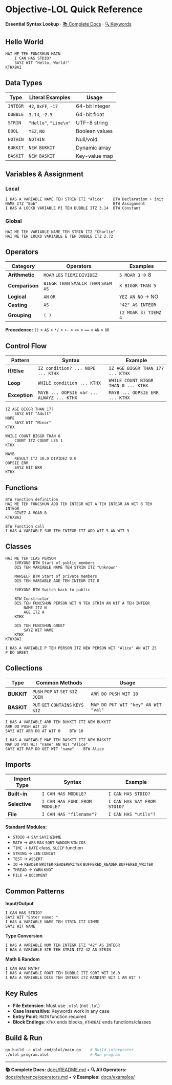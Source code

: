 # Objective-LOL Quick Reference

**Essential Syntax Lookup** · [📚 Complete Docs](README.md) · [🔍 Keywords](reference/keywords.md)

## Hello World

```lol
HAI ME TEH FUNCSHUN MAIN
    I CAN HAS STDIO?
    SAYZ WIT "Hello, World!"
KTHXBAI
```

## Data Types

| Type | Literal Examples | Usage |
|------|------------------|-------|
| `INTEGR` | `42`, `0xFF`, `-17` | 64-bit integer |
| `DUBBLE` | `3.14`, `-2.5` | 64-bit float |
| `STRIN` | `"Hello"`, `"Line\n"` | UTF-8 string |
| `BOOL` | `YEZ`, `NO` | Boolean values |
| `NOTHIN` | `NOTHIN` | Null/void |
| `BUKKIT` | `NEW BUKKIT` | Dynamic array |
| `BASKIT` | `NEW BASKIT` | Key-value map |

## Variables & Assignment

### Local

```lol
I HAS A VARIABLE NAME TEH STRIN ITZ "Alice"    BTW Declaration + init
NAME ITZ "Bob"                                 BTW Assignment
I HAS A LOCKD VARIABLE PI TEH DUBBLE ITZ 3.14  BTW Constant
```

### Global

```lol
HAI ME TEH VARIABLE NAME TEH STRIN ITZ "Charlie"
HAI ME TEH LOCKD VARIABLE E TEH DUBBLE ITZ 2.72
```

## Operators

| Category | Operators | Examples |
|----------|-----------|----------|
| **Arithmetic** | `MOAR` `LES` `TIEMZ` `DIVIDEZ` | `5 MOAR 3` → 8 |
| **Comparison** | `BIGGR THAN` `SMALLR THAN` `SAEM AS` | `X BIGGR THAN 5` |
| **Logical** | `AN` `OR` | `YEZ AN NO` → NO |
| **Casting** | `AS` | `"42" AS INTEGR` |
| **Grouping** | `( )` | `(2 MOAR 3) TIEMZ 4` |

**Precedence:** `()` > `AS` > `*/` > `+-` > `<>` > `==` > `AN` > `OR`

## Control Flow

| Pattern | Syntax | Example |
|---------|--------|---------|
| **If/Else** | `IZ condition? ... NOPE ... KTHX` | `IZ AGE BIGGR THAN 17? ... KTHX` |
| **Loop** | `WHILE condition ... KTHX` | `WHILE COUNT BIGGR THAN 0 ... KTHX` |
| **Exception** | `MAYB ... OOPSIE var ... ALWAYZ ... KTHX` | `MAYB ... OOPSIE ERR ... KTHX` |

```lol
IZ AGE BIGGR THAN 17?
    SAYZ WIT "Adult"
NOPE
    SAYZ WIT "Minor"
KTHX

WHILE COUNT BIGGR THAN 0
    COUNT ITZ COUNT LES 1
KTHX

MAYB
    RESULT ITZ 10.0 DIVIDEZ 0.0
OOPSIE ERR
    SAYZ WIT ERR
KTHX
```

## Functions

```lol
BTW Function definition
HAI ME TEH FUNCSHUN ADD TEH INTEGR WIT A TEH INTEGR AN WIT B TEH INTEGR
    GIVEZ A MOAR B
KTHXBAI

BTW Function call
I HAS A VARIABLE SUM TEH INTEGR ITZ ADD WIT 5 AN WIT 3
```

## Classes

```lol
HAI ME TEH CLAS PERSON
    EVRYONE BTW Start of public members
    DIS TEH VARIABLE NAME TEH STRIN ITZ "Unknown"

    MAHSELF BTW Start of private members
    DIS TEH VARIABLE AGE TEH INTEGR ITZ 0

    EVRYONE BTW Switch back to public

    BTW Constructor
    DIS TEH FUNCSHUN PERSON WIT N TEH STRIN AN WIT A TEH INTEGR
        NAME ITZ N
        AGE ITZ A
    KTHX

    DIS TEH FUNCSHUN GREET
        SAYZ WIT NAME
    KTHX
KTHXBAI

I HAS A VARIABLE P TEH PERSON ITZ NEW PERSON WIT "Alice" AN WIT 25
P DO GREET
```

## Collections

| Type | Common Methods | Usage |
|------|----------------|-------|
| **BUKKIT** | `PUSH` `POP` `AT` `SET` `SIZ` `JOIN` | `ARR DO PUSH WIT 10` |
| **BASKIT** | `PUT` `GET` `CONTAINS` `KEYS` `SIZ` | `MAP DO PUT WIT "key" AN WIT "val"` |

```lol
I HAS A VARIABLE ARR TEH BUKKIT ITZ NEW BUKKIT
ARR DO PUSH WIT 10
SAYZ WIT ARR DO AT WIT 0    BTW 10

I HAS A VARIABLE MAP TEH BASKIT ITZ NEW BASKIT
MAP DO PUT WIT "name" AN WIT "Alice"
SAYZ WIT MAP DO GET WIT "name"    BTW Alice
```

## Imports

| Import Type | Syntax | Example |
|-------------|--------|---------|
| **Built-in** | `I CAN HAS MODULE?` | `I CAN HAS STDIO?` |
| **Selective** | `I CAN HAS FUNC FROM MODULE?` | `I CAN HAS SAY FROM STDIO?` |
| **File** | `I CAN HAS "filename"?` | `I CAN HAS "utils"?` |

**Standard Modules:**
- `STDIO` → `SAY` `SAYZ` `GIMME`
- `MATH` → `ABS` `MAX` `SQRT` `RANDOM` `SIN` `COS`
- `TIME` → `DATE` class, `SLEEP` function
- `STRING` → `LEN` `CONCAT`
- `TEST` → `ASSERT`
- `IO` → `READER` `WRITER` `READERWRITER` `BUFFERED_READER` `BUFFERED_WRITER`
- `THREAD` → `YARN` `KNOT`
- `FILE` → `DOCUMENT`

## Common Patterns

**Input/Output**
```lol
I CAN HAS STDIO?
SAYZ WIT "Enter name: "
I HAS A VARIABLE NAME TEH STRIN ITZ GIMME
SAYZ WIT NAME
```

**Type Conversion**
```lol
I HAS A VARIABLE NUM TEH INTEGR ITZ "42" AS INTEGR
I HAS A VARIABLE STR TEH STRIN ITZ 42 AS STRIN
```

**Math & Random**
```lol
I CAN HAS MATH?
I HAS A VARIABLE ROOT TEH DUBBLE ITZ SQRT WIT 16.0
I HAS A VARIABLE DICE TEH INTEGR ITZ RANDINT WIT 1 AN WIT 7
```

## Key Rules

- **File Extension**: Must use `.olol` (not `.lol`)
- **Case Insensitive**: Keywords work in any case
- **Entry Point**: `MAIN` function required
- **Block Endings**: `KTHX` ends blocks, `KTHXBAI` ends functions/classes

## Build & Run

```bash
go build -o olol cmd/olol/main.go    # Build interpreter
./olol program.olol                  # Run program
```

---

**📚 Complete Docs:** [docs/README.md](docs/README.md) • **🔍 All Operators:** [docs/reference/operators.md](docs/reference/operators.md) • **💡 Examples:** [docs/examples/](docs/examples/)
